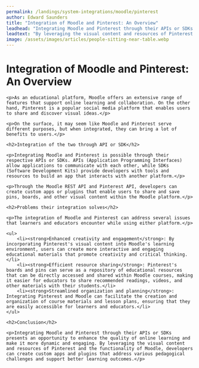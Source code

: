 ```yaml
---
permalink: /landings/system-integrations/moodle/pinterest
author: Edward Saunders
title: "Integration of Moodle and Pinterest: An Overview"
leadhead: "Integrating Moodle and Pinterest through their APIs or SDKs presents an opportunity to enhance the quality of online learning and make it more dynamic and engaging"
leadtext: "By leveraging the visual content and resources of Pinterest and the functionality of Moodle, developers can create custom apps and plugins that address various pedagogical challenges and support better learning outcomes."
image: /assets/images/articles/people-sitting-near-table.webp
---
```

<div class="arttext">	
	<h1>Integration of Moodle and Pinterest: An Overview</h1>

	<p>As an educational platform, Moodle offers an extensive range of features that support online learning and collaboration. On the other hand, Pinterest is a popular social media platform that enables users to share and discover visual ideas.</p>

	<p>On the surface, it may seem like Moodle and Pinterest serve different purposes, but when integrated, they can bring a lot of benefits to users.</p>

	<h2>Integration of the two through API or SDK</h2>

	<p>Integrating Moodle and Pinterest is possible through their respective APIs or SDKs. APIs (Application Programming Interfaces) allow applications to communicate with each other, while SDKs (Software Development Kits) provide developers with tools and resources to build an app that interacts with another platform.</p>

	<p>Through the Moodle REST API and Pinterest API, developers can create custom apps or plugins that enable users to share and save pins, boards, and other visual content within the Moodle platform.</p>

	<h2>Problems their integration solves</h2>

	<p>The integration of Moodle and Pinterest can address several issues that learners and educators encounter while using either platform.</p>

	<ul>
		<li><strong>Enhanced creativity and engagement</strong>: By incorporating Pinterest's visual content into Moodle's learning environment, users can create more interactive and engaging educational materials that promote creativity and critical thinking.</li>
		<li><strong>Efficient resource sharing</strong>: Pinterest's boards and pins can serve as a repository of educational resources that can be directly accessed and shared within Moodle courses, making it easier for educators to share recommended readings, videos, and other materials with their students.</li>
		<li><strong>Streamlined organization and planning</strong>: Integrating Pinterest and Moodle can facilitate the creation and organization of course materials and lesson plans, ensuring that they are easily accessible for learners and educators.</li>
	</ul>

	<h2>Conclusion</h2>

	<p>Integrating Moodle and Pinterest through their APIs or SDKs presents an opportunity to enhance the quality of online learning and make it more dynamic and engaging. By leveraging the visual content and resources of Pinterest and the functionality of Moodle, developers can create custom apps and plugins that address various pedagogical challenges and support better learning outcomes.</p>

</div>